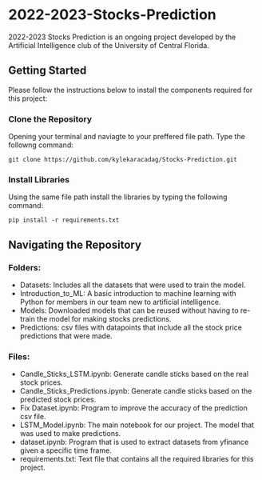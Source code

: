 # 2022-2023-Stocks-Prediction

2022-2023 Stocks Prediction is an ongoing project developed by the Artificial Intelligence club of the University of Central Florida.

## Getting Started

Please follow the instructions below to install the components required for this project:

### Clone the Repository
Opening your terminal and naviagte to your preffered file path.
Type the followng command:
```
git clone https://github.com/kylekaracadag/Stocks-Prediction.git
```

### Install Libraries
Using the same file path install the libraries by typing the following command:
```
pip install -r requirements.txt
```

## Navigating the Repository
### Folders:
- Datasets: Includes all the datasets that were used to train the model. <br>
- Introduction_to_ML: A basic introduction to machine learning with Python for members in our team new to artificial intelligence. <br>
- Models: Downloaded models that can be reused without having to re-train the model for making stocks predictions. <br>
- Predictions: csv files with datapoints that include all the stock price predictions that were made. <br>

### Files:
- Candle_Sticks_LSTM.ipynb: Generate candle sticks based on the real stock prices.<br>
- Candle_Sticks_Predictions.ipynb: Generate candle sticks based on the predicted stock prices.<br>
- Fix Dataset.ipynb: Program to improve the accuracy of the prediction csv file.<br>
- LSTM_Model.ipynb: The main notebook for our project. The model that was used to make predictions.<br>
- dataset.ipynb: Program that is used to extract datasets from yfinance given a specific time frame.<br>
- requirements.txt: Text file that contains all the required libraries for this project.<br>

